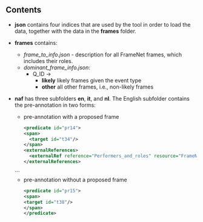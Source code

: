 ## Contents
* **json** contains four indices that are used by the tool in order to load the data, together with the data in the **frames** folder.
* **frames** contains:
   * *frame_to_info.json* - description for all FrameNet frames, which includes their roles.
   * *dominant_frame_info.json*:
        * Q_ID ->
            * **likely** likely frames given the event type
            * **other** all other frames, i.e., non-likely frames
* **naf** has three subfolders **en**, **it**, and **nl**. The English subfolder
contains the pre-annotation in two forms:
    * pre-annotation with a proposed frame
      ```xml
      <predicate id="pr14">
      <span>
        <target id="t34"/>
      </span>
      <externalReferences>
        <externalRef reference="Performers_and_roles" resource="FrameNet" source="pre-annotator" reftype="evoke"/>
      </externalReferences>
    </predicate>
    ```
    
    * pre-annotation without a proposed frame
        ```xml
      <predicate id="pr15">
      <span>
        <target id="t38"/>
      </span>
      </predicate>
       ```
